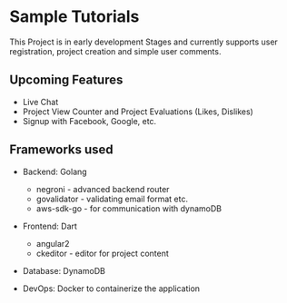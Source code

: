 # Sample Tutorials

This Project is in early development Stages and currently supports user registration, project creation and simple user comments.


## Upcoming Features

  - Live Chat
  - Project View Counter and Project Evaluations (Likes, Dislikes)
  - Signup with Facebook, Google, etc.


## Frameworks used

  - Backend: Golang
    - negroni - advanced backend router
    - govalidator - validating email format etc.
    - aws-sdk-go - for communication with dynamoDB

  - Frontend: Dart
    - angular2
    - ckeditor - editor for project content

  - Database: DynamoDB

  - DevOps: Docker to containerize the application
